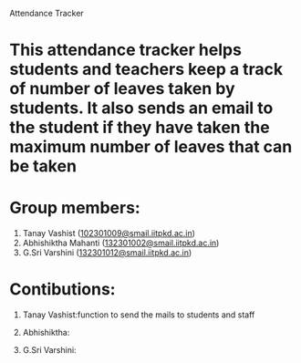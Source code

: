 Attendance Tracker
# This attendance tracker helps students and teachers keep a track of number of leaves taken by students. It also sends an email to the student if they have taken the maximum number of leaves that can be taken
# Group members:
  1. Tanay Vashist (102301009@smail.iitpkd.ac.in)
  2. Abhishiktha Mahanti (132301002@smail.iitpkd.ac.in)
  3. G.Sri Varshini (132301012@smail.iitpkd.ac.in)
# Contibutions:
  1. Tanay Vashist:function to send the mails to students and staff
       
  3. Abhishiktha: 
  4. G.Sri Varshini: 

